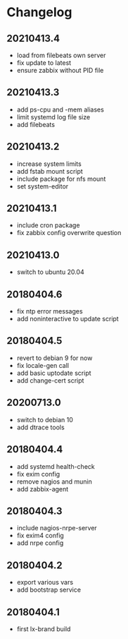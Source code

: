 # Changelog

## 20210413.4

* load from filebeats own server
* fix update to latest
* ensure zabbix without PID file

## 20210413.3

* add ps-cpu and -mem aliases
* limit systemd log file size
* add filebeats

## 20210413.2

* increase system limits
* add fstab mount script
* include package for nfs mount
* set system-editor

## 20210413.1

* include cron package
* fix zabbix config overwrite question

## 20210413.0

* switch to ubuntu 20.04

## 20180404.6

* fix ntp error messages
* add noninteractive to update script

## 20180404.5

* revert to debian 9 for now
* fix locale-gen call
* add basic uptodate script
* add change-cert script

## 20200713.0

* switch to debian 10
* add dtrace tools

## 20180404.4

* add systemd health-check
* fix exim config
* remove nagios and munin
* add zabbix-agent

## 20180404.3

* include nagios-nrpe-server
* fix exim4 config
* add nrpe config

## 20180404.2

* export various vars
* add bootstrap service

## 20180404.1

* first lx-brand build
